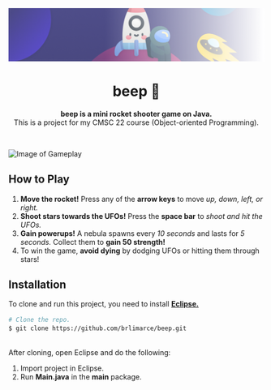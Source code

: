 <!-- Start of Banner -->
![Image of Banner](readme/banner.png)
<!-- End of Banner -->

<!-- Start of Heading -->
<div align="center">
    <h1><b>beep 🚀</b></h1>
    <p><b>beep is a mini rocket shooter game on Java.</b><br>This is a project for my CMSC 22 course (Object-oriented Programming).</p>
</div> <br>

![Image of Gameplay](readme/gameplay.gif) <br>
<!-- End of Header -->

<!-- Start of How to Play -->
## **How to Play**
1. **Move the rocket!** Press any of the **arrow keys** to move *up, down, left, or right.*
2. **Shoot stars towards the UFOs!** Press the **space bar** to *shoot and hit the UFOs.*
3. **Gain powerups!** A nebula spawns every *10 seconds* and lasts for *5 seconds.* Collect them to **gain 50 strength!**
4. To win the game, **avoid dying** by dodging UFOs or hitting them through stars!
<!-- End of How to Play -->

<!-- Start of Installation -->
## **Installation**
To clone and run this project, you need to install [**Eclipse.**](https://www.eclipse.org/downloads/)

```bash
# Clone the repo.
$ git clone https://github.com/brlimarce/beep.git
```
  \
After cloning, open Eclipse and do the following:
1. Import project in Eclipse.
2. Run **Main.java** in the **main** package.
<!-- End of Installation -->